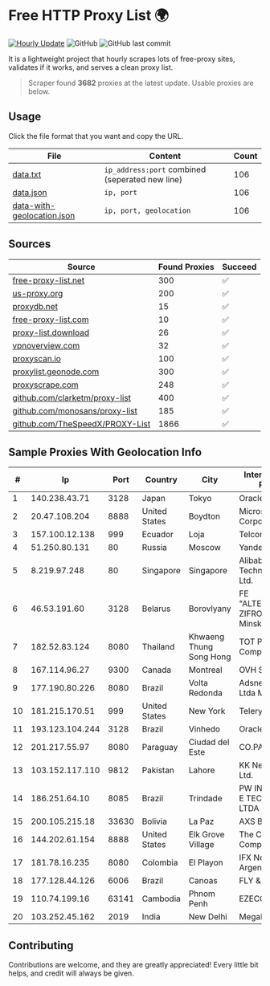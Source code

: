 
# Free HTTP Proxy List 🌍

[![Hourly Update](https://github.com/mertguvencli/http-proxy-list/actions/workflows/main.yml/badge.svg?branch=main)](https://github.com/mertguvencli/http-proxy-list/actions/workflows/main.yml)
![GitHub](https://img.shields.io/github/license/mertguvencli/http-proxy-list)
![GitHub last commit](https://img.shields.io/github/last-commit/mertguvencli/http-proxy-list)

It is a lightweight project that hourly scrapes lots of free-proxy sites, validates if it works, and serves a clean proxy list.


> Scraper found **3682** proxies at the latest update. Usable proxies are below.

## Usage

Click the file format that you want and copy the URL.


|File|Content|Count|
|----|-------|-----|
|[data.txt](https://raw.githubusercontent.com/mertguvencli/http-proxy-list/main/proxy-list/data.txt)|`ip_address:port` combined (seperated new line)|106|
|[data.json](https://raw.githubusercontent.com/mertguvencli/http-proxy-list/main/proxy-list/data.json)|`ip, port`|106|
|[data-with-geolocation.json](https://raw.githubusercontent.com/mertguvencli/http-proxy-list/main/proxy-list/data-with-geolocation.json)|`ip, port, geolocation`|106|

## Sources

|Source|Found Proxies|Succeed|
|------|-------------|-------|
|[free-proxy-list.net](https://free-proxy-list.net)|300|✅|
|[us-proxy.org](https://www.us-proxy.org)|200|✅|
|[proxydb.net](http://proxydb.net)|15|✅|
|[free-proxy-list.com](https://free-proxy-list.com/?page=&port=&type%5B%5D=http&type%5B%5D=https&up_time=0&search=Search)|10|✅|
|[proxy-list.download](https://www.proxy-list.download/HTTP)|26|✅|
|[vpnoverview.com](https://vpnoverview.com/privacy/anonymous-browsing/free-proxy-servers)|32|✅|
|[proxyscan.io](https://www.proxyscan.io)|100|✅|
|[proxylist.geonode.com](https://proxylist.geonode.com/api/proxy-list?limit=300&page=1&sort_by=lastChecked&sort_type=desc&protocols=http,https)|300|✅|
|[proxyscrape.com](https://api.proxyscrape.com/v2/?request=displayproxies&protocol=http&timeout=10000&country=all&ssl=all&anonymity=all)|248|✅|
|[github.com/clarketm/proxy-list](https://raw.githubusercontent.com/clarketm/proxy-list/master/proxy-list-raw.txt)|400|✅|
|[github.com/monosans/proxy-list](https://raw.githubusercontent.com/monosans/proxy-list/main/proxies/http.txt)|185|✅|
|[github.com/TheSpeedX/PROXY-List](https://raw.githubusercontent.com/TheSpeedX/PROXY-List/master/http.txt)|1866|✅|


## Sample Proxies With Geolocation Info

|#|Ip|Port|Country|City|Internet Service Provider|
|-|--|----|-------|----|-------------------------|
|1|140.238.43.71|3128|Japan|Tokyo|Oracle Corporation|
|2|20.47.108.204|8888|United States|Boydton|Microsoft Corporation|
|3|157.100.12.138|999|Ecuador|Loja|Telconet S.A|
|4|51.250.80.131|80|Russia|Moscow|Yandex.Cloud LLC|
|5|8.219.97.248|80|Singapore|Singapore|Alibaba (US) Technology Co., Ltd.|
|6|46.53.191.60|3128|Belarus|Borovlyany|FE "ALTERNATIVNAYA ZIFROVAYA SET" Minsk|
|7|182.52.83.124|8080|Thailand|Khwaeng Thung Song Hong|TOT Public Company Limited|
|8|167.114.96.27|9300|Canada|Montreal|OVH SAS|
|9|177.190.80.226|8080|Brazil|Volta Redonda|Adsnet Telecom Ltda ME|
|10|181.215.170.51|999|United States|New York|Telery Networks|
|11|193.123.104.244|3128|Brazil|Vinhedo|Oracle Corporation|
|12|201.217.55.97|8080|Paraguay|Ciudad del Este|CO.PA.CO|
|13|103.152.117.110|9812|Pakistan|Lahore|KK Networks (Pvt) Ltd.|
|14|186.251.64.10|8085|Brazil|Trindade|PW INFORMATICA E TECNOLOGIA LTDA|
|15|200.105.215.18|33630|Bolivia|La Paz|AXS Bolivia S. A.|
|16|144.202.61.154|8888|United States|Elk Grove Village|The Constant Company|
|17|181.78.16.235|8080|Colombia|El Playon|IFX Networks Argentina S.R.L|
|18|177.128.44.126|6006|Brazil|Canoas|FLY & LVT|
|19|110.74.199.16|63141|Cambodia|Phnom Penh|EZECOM limited|
|20|103.252.45.162|2019|India|New Delhi|MegaHostZone|



## Contributing

Contributions are welcome, and they are greatly appreciated! Every
little bit helps, and credit will always be given.


